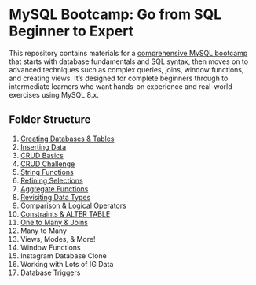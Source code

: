 # MySQL Bootcamp: Go from SQL Beginner to Expert
This repository contains materials for a [comprehensive MySQL bootcamp](https://www.udemy.com/course/the-ultimate-mysql-bootcamp-go-from-sql-beginner-to-expert/?couponCode=ST18MT12125AUS) that starts with database fundamentals and SQL syntax, then moves on to advanced techniques such as complex queries, joins, window functions, and creating views. It’s designed for complete beginners through to intermediate learners who want hands-on experience and real-world exercises using MySQL 8.x.

## Folder Structure
1. [Creating Databases & Tables](https://github.com/ndomah/MySQL-Bootcamp-Go-from-SQL-Beginner-to-Expert/tree/main/1.%20Creating%20Databases%20%26%20Tables)
2. [Inserting Data](https://github.com/ndomah/MySQL-Bootcamp-Go-from-SQL-Beginner-to-Expert/tree/main/2.%20Inserting%20Data)
3. [CRUD Basics](https://github.com/ndomah/MySQL-Bootcamp-Go-from-SQL-Beginner-to-Expert/tree/main/3.%20CRUD%20Basics)
4. [CRUD Challenge](https://github.com/ndomah/MySQL-Bootcamp-Go-from-SQL-Beginner-to-Expert/tree/main/4.%20CRUD%20Challenge)
5. [String Functions](https://github.com/ndomah/MySQL-Bootcamp-Go-from-SQL-Beginner-to-Expert/tree/main/5.%20String%20Functions)
6. [Refining Selections](https://github.com/ndomah/MySQL-Bootcamp-Go-from-SQL-Beginner-to-Expert/tree/main/6.%20Refining%20Selections)
7. [Aggregate Functions](https://github.com/ndomah/MySQL-Bootcamp-Go-from-SQL-Beginner-to-Expert/tree/main/7.%20Aggregate%20Functions)
8. [Revisiting Data Types](https://github.com/ndomah/MySQL-Bootcamp-Go-from-SQL-Beginner-to-Expert/tree/main/8.%20Revisiting%20Data%20Types)
9. [Comparison & Logical Operators](https://github.com/ndomah/MySQL-Bootcamp-Go-from-SQL-Beginner-to-Expert/tree/main/9.%20Comparison%20%26%20Logical%20Operators)
10. [Constraints & ALTER TABLE](https://github.com/ndomah/MySQL-Bootcamp-Go-from-SQL-Beginner-to-Expert/tree/main/10.%20Constraints%20&%20ALTER%20TABLE)
11. [One to Many & Joins](https://github.com/ndomah/MySQL-Bootcamp-Go-from-SQL-Beginner-to-Expert/tree/main/11.%20One%20to%20Many%20&%20Joins)
12. Many to Many
13. Views, Modes, & More!
14. Window Functions
15. Instagram Database Clone
16. Working with Lots of IG Data
17. Database Triggers
